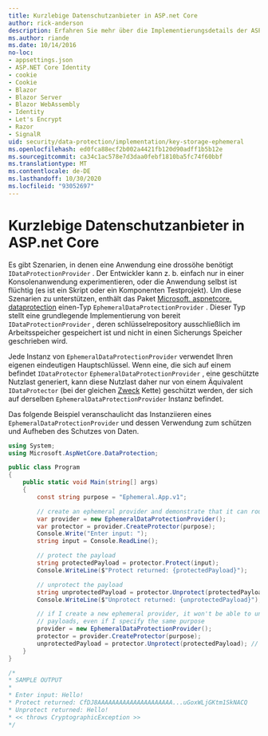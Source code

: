 ```yaml
---
title: Kurzlebige Datenschutzanbieter in ASP.net Core
author: rick-anderson
description: Erfahren Sie mehr über die Implementierungsdetails der ASP.net Core kurzlebigen Datenschutzanbieter.
ms.author: riande
ms.date: 10/14/2016
no-loc:
- appsettings.json
- ASP.NET Core Identity
- cookie
- Cookie
- Blazor
- Blazor Server
- Blazor WebAssembly
- Identity
- Let's Encrypt
- Razor
- SignalR
uid: security/data-protection/implementation/key-storage-ephemeral
ms.openlocfilehash: ed0fca88ecf2b002a4421fb120d90adff1b5b12e
ms.sourcegitcommit: ca34c1ac578e7d3daa0febf1810ba5fc74f60bbf
ms.translationtype: MT
ms.contentlocale: de-DE
ms.lasthandoff: 10/30/2020
ms.locfileid: "93052697"
---
```

# <a name="ephemeral-data-protection-providers-in-aspnet-core"></a>Kurzlebige Datenschutzanbieter in ASP.net Core

<a name="data-protection-implementation-key-storage-ephemeral"></a>

Es gibt Szenarien, in denen eine Anwendung eine drossöhe benötigt `IDataProtectionProvider` . Der Entwickler kann z. b. einfach nur in einer Konsolenanwendung experimentieren, oder die Anwendung selbst ist flüchtig (es ist ein Skript oder ein Komponenten Testprojekt). Um diese Szenarien zu unterstützen, enthält das Paket [Microsoft. aspnetcore. dataprotection](https://www.nuget.org/packages/Microsoft.AspNetCore.DataProtection/) einen-Typ `EphemeralDataProtectionProvider` . Dieser Typ stellt eine grundlegende Implementierung von bereit `IDataProtectionProvider` , deren schlüsselrepository ausschließlich im Arbeitsspeicher gespeichert ist und nicht in einen Sicherungs Speicher geschrieben wird.

Jede Instanz von `EphemeralDataProtectionProvider` verwendet Ihren eigenen eindeutigen Hauptschlüssel. Wenn eine, die sich auf einem befindet `IDataProtector` `EphemeralDataProtectionProvider` , eine geschützte Nutzlast generiert, kann diese Nutzlast daher nur von einem Äquivalent `IDataProtector` (bei der gleichen [Zweck](xref:security/data-protection/consumer-apis/purpose-strings#data-protection-consumer-apis-purposes) Kette) geschützt werden, der sich auf derselben `EphemeralDataProtectionProvider` Instanz befindet.

Das folgende Beispiel veranschaulicht das Instanziieren eines `EphemeralDataProtectionProvider` und dessen Verwendung zum schützen und Aufheben des Schutzes von Daten.

```csharp
using System;
using Microsoft.AspNetCore.DataProtection;

public class Program
{
    public static void Main(string[] args)
    {
        const string purpose = "Ephemeral.App.v1";

        // create an ephemeral provider and demonstrate that it can round-trip a payload
        var provider = new EphemeralDataProtectionProvider();
        var protector = provider.CreateProtector(purpose);
        Console.Write("Enter input: ");
        string input = Console.ReadLine();

        // protect the payload
        string protectedPayload = protector.Protect(input);
        Console.WriteLine($"Protect returned: {protectedPayload}");

        // unprotect the payload
        string unprotectedPayload = protector.Unprotect(protectedPayload);
        Console.WriteLine($"Unprotect returned: {unprotectedPayload}");

        // if I create a new ephemeral provider, it won't be able to unprotect existing
        // payloads, even if I specify the same purpose
        provider = new EphemeralDataProtectionProvider();
        protector = provider.CreateProtector(purpose);
        unprotectedPayload = protector.Unprotect(protectedPayload); // THROWS
    }
}

/*
* SAMPLE OUTPUT
*
* Enter input: Hello!
* Protect returned: CfDJ8AAAAAAAAAAAAAAAAAAAAA...uGoxWLjGKtm1SkNACQ
* Unprotect returned: Hello!
* << throws CryptographicException >>
*/
```
